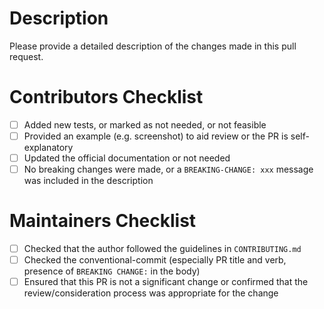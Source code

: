 <!--- Please provide a brief summary of your changes in the Title above -->

# Description

Please provide a detailed description of the changes made in this pull request.

# Contributors Checklist

- [ ] Added new tests, or marked as not needed, or not feasible
- [ ] Provided an example (e.g. screenshot) to aid review or the PR is self-explanatory
- [ ] Updated the official documentation or not needed
- [ ] No breaking changes were made, or a `BREAKING-CHANGE: xxx` message was included in the description

# Maintainers Checklist

- [ ] Checked that the author followed the guidelines in `CONTRIBUTING.md`
- [ ] Checked the conventional-commit (especially PR title and verb, presence of `BREAKING CHANGE:` in the body)
- [ ] Ensured that this PR is not a significant change or confirmed that the review/consideration process was appropriate for the change
